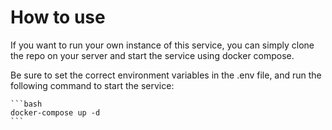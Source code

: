 # How to use
If you want to run your own instance of this service, you can simply clone the repo on your server and start the service using docker compose.

Be sure to set the correct environment variables in the .env file, and run the following command to start the service:
    
    ```bash
    docker-compose up -d
    ```

